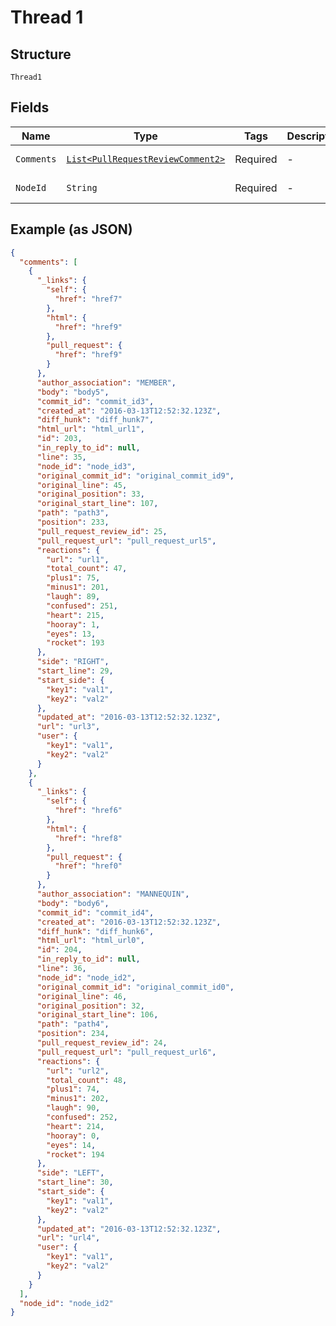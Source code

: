 
# Thread 1

## Structure

`Thread1`

## Fields

| Name | Type | Tags | Description | Getter | Setter |
|  --- | --- | --- | --- | --- | --- |
| `Comments` | [`List<PullRequestReviewComment2>`](../../doc/models/pull-request-review-comment-2.md) | Required | - | List<PullRequestReviewComment2> getComments() | setComments(List<PullRequestReviewComment2> comments) |
| `NodeId` | `String` | Required | - | String getNodeId() | setNodeId(String nodeId) |

## Example (as JSON)

```json
{
  "comments": [
    {
      "_links": {
        "self": {
          "href": "href7"
        },
        "html": {
          "href": "href9"
        },
        "pull_request": {
          "href": "href9"
        }
      },
      "author_association": "MEMBER",
      "body": "body5",
      "commit_id": "commit_id3",
      "created_at": "2016-03-13T12:52:32.123Z",
      "diff_hunk": "diff_hunk7",
      "html_url": "html_url1",
      "id": 203,
      "in_reply_to_id": null,
      "line": 35,
      "node_id": "node_id3",
      "original_commit_id": "original_commit_id9",
      "original_line": 45,
      "original_position": 33,
      "original_start_line": 107,
      "path": "path3",
      "position": 233,
      "pull_request_review_id": 25,
      "pull_request_url": "pull_request_url5",
      "reactions": {
        "url": "url1",
        "total_count": 47,
        "plus1": 75,
        "minus1": 201,
        "laugh": 89,
        "confused": 251,
        "heart": 215,
        "hooray": 1,
        "eyes": 13,
        "rocket": 193
      },
      "side": "RIGHT",
      "start_line": 29,
      "start_side": {
        "key1": "val1",
        "key2": "val2"
      },
      "updated_at": "2016-03-13T12:52:32.123Z",
      "url": "url3",
      "user": {
        "key1": "val1",
        "key2": "val2"
      }
    },
    {
      "_links": {
        "self": {
          "href": "href6"
        },
        "html": {
          "href": "href8"
        },
        "pull_request": {
          "href": "href0"
        }
      },
      "author_association": "MANNEQUIN",
      "body": "body6",
      "commit_id": "commit_id4",
      "created_at": "2016-03-13T12:52:32.123Z",
      "diff_hunk": "diff_hunk6",
      "html_url": "html_url0",
      "id": 204,
      "in_reply_to_id": null,
      "line": 36,
      "node_id": "node_id2",
      "original_commit_id": "original_commit_id0",
      "original_line": 46,
      "original_position": 32,
      "original_start_line": 106,
      "path": "path4",
      "position": 234,
      "pull_request_review_id": 24,
      "pull_request_url": "pull_request_url6",
      "reactions": {
        "url": "url2",
        "total_count": 48,
        "plus1": 74,
        "minus1": 202,
        "laugh": 90,
        "confused": 252,
        "heart": 214,
        "hooray": 0,
        "eyes": 14,
        "rocket": 194
      },
      "side": "LEFT",
      "start_line": 30,
      "start_side": {
        "key1": "val1",
        "key2": "val2"
      },
      "updated_at": "2016-03-13T12:52:32.123Z",
      "url": "url4",
      "user": {
        "key1": "val1",
        "key2": "val2"
      }
    }
  ],
  "node_id": "node_id2"
}
```


